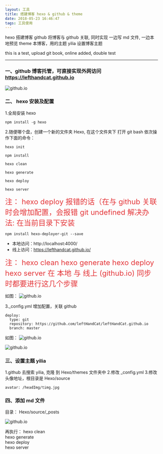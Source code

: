 ```yaml
---
layout: 工具
title: 搭建博客 hexo & github & theme
date: 2018-05-23 16:46:47
tags: 工具使用
---
```

 hexo 搭建博客
 github 将博客与 github 关联, 同时实现 一边写 md 文件, 一边本地预览
 theme  本博客，用的主题 yilia 设置博客主题

 <font colo="red">this is a test, upload git book, online added, double test</font> 

-----------------------------------------------------------------------------------------------

### 一、github 博客托管，可直接实现外网访问  https://lefthandcat.github.io

  ![github.io](/blogImg/hexo/blog.png)

### 二、 hexo 安装及配置
1.全局安装 hexo
```
npm install -g hexo
```
  
2.随便哪个盘，创建一个新的文件夹 Hexo, 在这个文件夹下 打开 git bash 依次操作下面的命令：
```
hexo init
```

```
npm install
```

```
hexo clean
```

```
hexo generate
```

```
hexo deploy
```

```
hexo server
```

 <font color=#e4393c size=5>
注： hexo deploy 报错的话（在与 github 关联时会增加配置，会报错 git undefined  
     解决办法: 在当前目录下安装
</font>

```
npm install hexo-deployer-git --save
```


* 本地访问：http://localhost:4000/
* 线上访问：https://lefthandcat.github.io/ 

<font color=#e4393c size=5>
 注： 
        hexo clean  
        hexo generate  
        hexo deploy  
        hexo server 
        在 本地 与 线上 (github.io) 同步时都要进行这几个步骤
</font>

如图：
![github.io](/blogImg/hexo/deploy.png)


3._config.yml 增加配置，关联 github

```
deploy:
  type: git
  repository: https://github.com/leftHandCat/leftHandCat.github.io
  branch: master
```

如图：
![github.io](/blogImg/hexo/config.png)

![github.io](/blogImg/hexo/github.png)


 ### 三、设置主题 yilia 
1.github 去搜索 yilia, 克隆 到 Hexo/themes 文件夹中
2.修改 _config.yml
3.修改头像地址，根目录是 Hexo/source

```
avatar: /headImg/timg.jpg
```

 ### 四、添加 md 文件

目录： Hexo/source/_posts

 ![github.io](/blogImg/hexo/img.png)

再执行：
        hexo clean  
        hexo generate  
        hexo deploy  
        hexo server 












